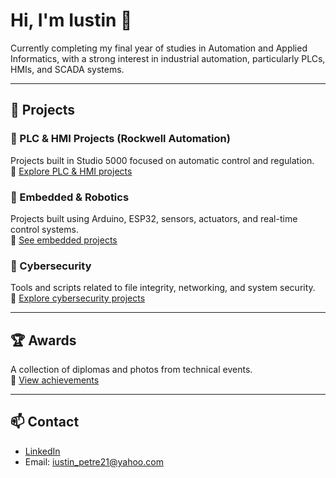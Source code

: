 # Hi, I'm Iustin 👋

Currently completing my final year of studies in Automation and Applied Informatics, with a strong interest in industrial automation, particularly PLCs, HMIs, and SCADA systems.

---

## 🔧 Projects

### 🔹 PLC & HMI Projects (Rockwell Automation)
Projects built in Studio 5000 focused on automatic control and regulation.  
📁 [Explore PLC & HMI projects](https://github.com/Iustin999/PLC-HMI-Projects)

### 🔹 Embedded & Robotics
Projects built using Arduino, ESP32, sensors, actuators, and real-time control systems.  
📁 [See embedded projects](https://github.com/iustin999/embedded-systems)

### 🔹 Cybersecurity
Tools and scripts related to file integrity, networking, and system security.  
📁 [Explore cybersecurity projects](https://github.com/iustin999/cybersecurity)

---

## 🏆 Awards
A collection of diplomas and photos from technical events.  
📁 [View achievements](https://github.com/iustin999/awards)

---

## 📫 Contact
- [LinkedIn](http://linkedin.com/in/iustin-schifirnet)  
- Email: iustin_petre21@yahoo.com
